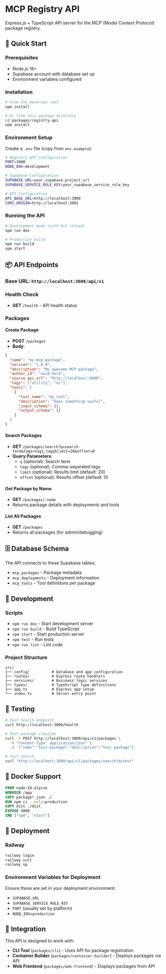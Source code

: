 # MCP Registry API

Express.js + TypeScript API server for the MCP (Model Context Protocol) package registry.

## 🚀 Quick Start

### Prerequisites
- Node.js 18+
- Supabase account with database set up
- Environment variables configured

### Installation

```bash
# From the monorepo root
npm install

# Or from this package directory
cd packages/registry-api
npm install
```

### Environment Setup

Create a `.env` file (copy from `env.example`):

```bash
# Registry API Configuration
PORT=3000
NODE_ENV=development

# Supabase Configuration
SUPABASE_URL=your_supabase_project_url
SUPABASE_SERVICE_ROLE_KEY=your_supabase_service_role_key

# API Configuration
API_BASE_URL=http://localhost:3000
CORS_ORIGIN=http://localhost:3001
```

### Running the API

```bash
# Development mode (with hot reload)
npm run dev

# Production build
npm run build
npm start
```

## 📦 API Endpoints

### Base URL: `http://localhost:3000/api/v1`

### Health Check
- **GET** `/health` - API health status

### Packages

#### Create Package
- **POST** `/packages`
- **Body**: 
```json
{
  "name": "my-mcp-package",
  "version": "1.0.0",
  "description": "My awesome MCP package",
  "author_id": "uuid-here",
  "source_api_url": "http://localhost:8080",
  "tags": ["utility", "ai"],
  "tools": [
    {
      "tool_name": "my_tool",
      "description": "Does something useful",
      "input_schema": {},
      "output_schema": {}
    }
  ]
}
```

#### Search Packages
- **GET** `/packages/search?q=search-term&tags=tag1,tag2&limit=20&offset=0`
- **Query Parameters**:
  - `q` (optional): Search term
  - `tags` (optional): Comma-separated tags
  - `limit` (optional): Results limit (default: 20)
  - `offset` (optional): Results offset (default: 0)

#### Get Package by Name
- **GET** `/packages/:name`
- Returns package details with deployments and tools

#### List All Packages
- **GET** `/packages`
- Returns all packages (for admin/debugging)

## 🗄️ Database Schema

The API connects to these Supabase tables:

- `mcp_packages` - Package metadata
- `mcp_deployments` - Deployment information
- `mcp_tools` - Tool definitions per package

## 🔧 Development

### Scripts
- `npm run dev` - Start development server
- `npm run build` - Build TypeScript
- `npm start` - Start production server
- `npm test` - Run tests
- `npm run lint` - Lint code

### Project Structure
```
src/
├── config/          # Database and app configuration
├── routes/          # Express route handlers
├── services/        # Business logic services
├── types/           # TypeScript type definitions
├── app.ts           # Express app setup
└── index.ts         # Server entry point
```

## 🧪 Testing

```bash
# Test health endpoint
curl http://localhost:3000/health

# Test package creation
curl -X POST http://localhost:3000/api/v1/packages \
  -H "Content-Type: application/json" \
  -d '{"name":"test-package","description":"Test package"}'

# Test search
curl "http://localhost:3000/api/v1/packages/search?q=test"
```

## 🐳 Docker Support

```dockerfile
FROM node:18-alpine
WORKDIR /app
COPY package*.json ./
RUN npm ci --only=production
COPY dist ./dist
EXPOSE 3000
CMD ["npm", "start"]
```

## 🚀 Deployment

### Railway
```bash
railway login
railway init
railway up
```

### Environment Variables for Deployment
Ensure these are set in your deployment environment:
- `SUPABASE_URL`
- `SUPABASE_SERVICE_ROLE_KEY`
- `PORT` (usually set by platform)
- `NODE_ENV=production`

## 🤝 Integration

This API is designed to work with:
- **CLI Tool** (`packages/cli`) - Uses API for package registration
- **Container Builder** (`packages/container-builder`) - Deploys packages via API
- **Web Frontend** (`packages/web-frontend`) - Displays packages from API 